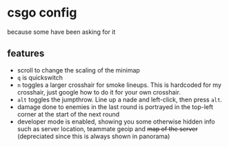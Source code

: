 # csgo config
because some have been asking for it

## features

* scroll to change the scaling of the minimap
* `q` is quickswitch
* `n` toggles a larger crosshair for smoke lineups. This is hardcoded for my crosshair, just google how to do it for your own crosshair.
* `alt` toggles the jumpthrow. Line up a nade and left-click, then press `alt`.
* damage done to enemies in the last round is portrayed in the top-left corner at the start of the next round
* developer mode is enabled, showing you some otherwise hidden info such as server location, teammate geoip and ~~map of the server~~ (depreciated since this is always shown in panorama)